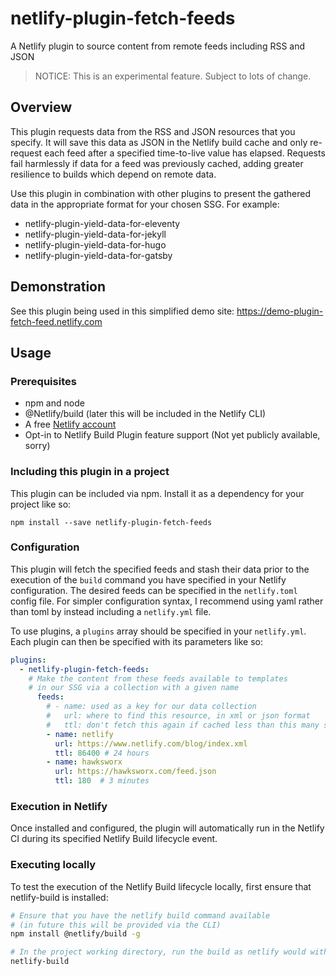 # netlify-plugin-fetch-feeds

A Netlify plugin to source content from remote feeds including RSS and JSON

> NOTICE: This is an experimental feature. Subject to lots of change.

## Overview

This plugin requests data from the RSS and JSON resources that you specify. It will save this data as JSON in the Netlify build cache and only re-request each feed after a specified time-to-live value has elapsed. Requests fail harmlessly if data for a feed was previously cached, adding greater resilience to builds which depend on remote data.

Use this plugin in combination with other plugins to present the gathered data in the appropriate format for your chosen SSG. For example:

- netlify-plugin-yield-data-for-eleventy
- netlify-plugin-yield-data-for-jekyll
- netlify-plugin-yield-data-for-hugo
- netlify-plugin-yield-data-for-gatsby

## Demonstration

See this plugin being used in this simplified demo site: https://demo-plugin-fetch-feed.netlify.com


## Usage

### Prerequisites

- npm and node
- @Netlify/build (later this will be included in the Netlify CLI)
- A free [Netlify account](https://netlify.com)
- Opt-in to Netlify Build Plugin feature support (Not yet publicly available, sorry)


### Including this plugin in a project

This plugin can be included via npm. Install it as a dependency for your project like so:

```
npm install --save netlify-plugin-fetch-feeds
```

### Configuration

This plugin will fetch the specified feeds and stash their data prior to the execution of the `build` command you have specified in your Netlify configuration. The desired feeds can be specified in the `netlify.toml` config file. For simpler configuration syntax, I recommend using yaml rather than toml by instead including a `netlify.yml` file.

To use plugins, a `plugins` array should be specified in your `netlify.yml`. Each plugin can then be specified with its parameters like so:

```yaml
plugins:
  - netlify-plugin-fetch-feeds:
    # Make the content from these feeds available to templates
    # in our SSG via a collection with a given name
      feeds:
        # - name: used as a key for our data collection
        #   url: where to find this resource, in xml or json format
        #   ttl: don't fetch this again if cached less than this many seconds ago
        - name: netlify
          url: https://www.netlify.com/blog/index.xml
          ttl: 86400 # 24 hours
        - name: hawksworx
          url: https://hawksworx.com/feed.json
          ttl: 180  # 3 minutes

```

### Execution in Netlify

Once installed and configured, the plugin will automatically run in the Netlify CI during its specified Netlify Build lifecycle event.

### Executing locally

To test the execution of the Netlify Build lifecycle locally, first ensure that netlify-build is installed:

```bash
# Ensure that you have the netlify build command available
# (in future this will be provided via the CLI)
npm install @netlify/build -g

# In the project working directory, run the build as netlify would with the build bot
netlify-build
```
